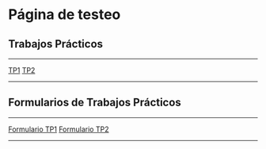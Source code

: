 
# Página de testeo

## Trabajos Prácticos

****

[TP1](https://pepiamodeo.github.io/cursotallerIADO/TPs/TP1.html)
[TP2](https://pepiamodeo.github.io/cursotallerIADO/TPs/TP2.html)

****

## Formularios de Trabajos Prácticos

****

[Formulario TP1](https://forms.gle/FGYMaaPeP3s8k7Um6)
[Formulario TP2](https://forms.gle/UnxV9xCZ9yUrCCd56)

****
